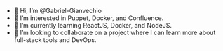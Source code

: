 - 👋 Hi, I’m @Gabriel-Gianvechio
- 👀 I’m interested in Puppet, Docker, and Confluence.
- 🌱 I’m currently learning ReactJS, Docker, and NodeJS.
- 💞️ I’m looking to collaborate on a project where I can learn more about full-stack tools and DevOps.
